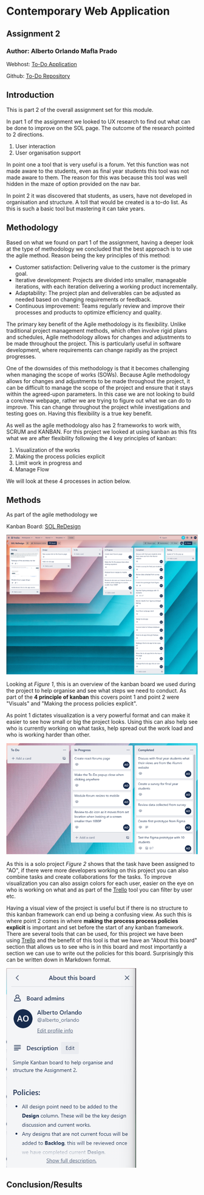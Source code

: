 # Contemporary Web Application
## Assignment 2

### Author: Alberto Orlando Mafla Prado

Webhost: [To-Do Application](https://todolist-crud-bbd52.web.app/)

Github: [To-Do Repository](https://github.com/A0M0305/todolist_app.git)

## Introduction

This is part 2 of the overall assignment set for this module.

In part 1 of the assignment we looked to UX research to find out what can be done to improve on the SOL page. The outcome of the research pointed to 2 directions.

1. User interaction
2. User organisation support

In point one a tool that is very useful is a forum. Yet this function was not made aware to the students, even as final year students this tool was not made aware to them. The reason for this was because this tool was well hidden in the maze of option provided on the nav bar.

In point 2 it was discovered that students, as users, have not developed in organisation and structure. A toll that would be created is a to-do list. As this is such a basic tool but mastering it can take years.

## Methodology

Based on what we found on part 1 of the assignment, having a deeper look at the type of methodology we concluded that the best approach is to use the agile method. Reason being the key principles of this method:
* Customer satisfaction: Delivering value to the customer is the primary goal.
* Iterative development: Projects are divided into smaller, manageable iterations, with each iteration delivering a working product incrementally.
* Adaptability: The project plan and deliverables can be adjusted as needed based on changing requirements or feedback.
* Continuous improvement: Teams regularly review and improve their processes and products to optimize efficiency and quality.

The primary key benefit of the Agile methodology is its flexibility. Unlike traditional project management methods, which often involve rigid plans and schedules, Agile methodology allows for changes and adjustments to be made throughout the project. This is particularly useful in software development, where requirements can change rapidly as the project progresses.

One of the downsides of this methodology is that it becomes challenging when managing the scope of works (SOWs). Because Agile methodology allows for changes and adjustments to be made throughout the project, it can be difficult to manage the scope of the project and ensure that it stays within the agreed-upon parameters. In this case we are not looking to build a core/new webpage, rather we are trying to figure out what we can do to improve. This can change throughout the project while investigations and testing goes on. Having this flexibility is a true key benefit.

As well as the agile methodology also has 2 frameworks to work with, SCRUM and KANBAN. For this project we looked at using kanban as this fits what we are after flexibility following the 4 key principles of kanban:
1. Visualization of the works
2. Making the process policies explicit
3. Limit work in progress and
4. Manage Flow

We will look at these 4 processes in action below.

## Methods

As part of the agile methodology we 

Kanban Board: [SOL ReDesign](https://trello.com/invite/b/oYmTzJ80/ATTIcfb2e444d412106a21cde43b77f680e696962331/sol-redesign)

![TrelloKanban](/src/md/KanbanBoard.png "Figure 1 - Trello Kanban")

Looking at _Figure 1_, this is an overview of the kanban board we used during the project to help organise and see what steps we need to conduct. As part of the __4 principle of kanban__ this covers point 1 and point 2 were "Visuals" and "Making the process policies explicit".

As point 1 dictates visualization is a very powerful format and can make it easier to see how small or big the project looks. Using this can also help see who is currently working on what tasks, help spread out the work load and who is working harder than other.

![AssignedTasks](/src/md/VisualizationExample.png "Figure 2 - Task Assignment")

As this is a solo project _Figure 2_ shows that the task have been assigned to "AO", if there were more developers working on this project you can also combine tasks and create collaborations for the tasks. To improve visualization you can also assign colors for each user, easier on the eye on who is working on what and as part of the [Trello](trello.com) tool you can filter by user etc.

Having a visual view of the project is useful but if there is no structure to this kanban framework can end up being a confusing view. As such this is where point 2 comes in where __making the process process policies explicit__ is important and set before the start of any kanban framework. There are several tools that can be used, for this project we have been using [Trello](trello.com) and the benefit of this tool is that we have an "About this board" section that allows us to see who is in this board and most importantly a section we can use to write out the policies for this board. Surprisingly this can be written down in Markdown format.

![](src/md/BoardPolicies.png "Figure 3 - Policies set for Trello board")



## Conclusion/Results

